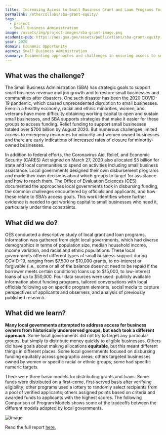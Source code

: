 ```yaml
---
title:  Increasing Access to Small Business Grant and Loan Programs for Historically Underserved Groups
permalink: /othercollabs/sba-grant-equity/
tags:
  - project 
  - Small Business Administration
image: /assets/img/project-images/sba-grant-image.png
academic-pub: https://oes.gsa.gov/assets/publications/sba-grant-equity-report.pdf
year: 2020
domain: Economic Opportunity
agency: Small Business Administration
summary: Documenting approaches and challenges in ensuring access to small business grant and loan programs.
---
```

## What was the challenge?

The Small Business Administration (SBA) has strategic goals to support small business revenue and job growth and to restore small businesses and communities after disasters. One such disaster has been the 2020 COVID-19 pandemic, which caused unprecedented disruption to small businesses. Even in a healthy economy, racial and ethnic minorities, women, and veterans have more difficulty obtaining working capital to open and sustain small businesses, and SBA supports strategies that make it easier for these groups to access funding. Relief funding to support small businesses totaled over $700 billion by August 2020. But numerous challenges limited access to emergency resources for minority and women owned businesses and there are early indications of increased rates of closure for minority-owned businesses. 

In addition to federal efforts, the Coronavirus Aid, Relief, and Economic Security (CARES) Act signed on March 27, 2020 also allocated $5 billion for state and local communities to spend on activities including small business assistance. Local governments designed their own disbursement programs and made their own decisions about which groups to target for assistance and how to reach them. The Office of Evaluation Sciences (OES) documented the approaches local governments took in disbursing funding, the common challenges encountered by officials and applicants, and how these relate to SBA’s access goals. This  work identifies where further evidence is needed to get working capital to small businesses who need it, particularly under time constraints. 

## What did we do?

OES conducted a descriptive study of local grant and loan programs. Information was gathered from eight local governments, which had diverse demographics in terms of population size, median household income, income variation, and racial and ethnic populations. These local governments offered different types of small business support during COVID-19, ranging from $7,500 or $10,000 grants, to no-interest or forgivable (i.e., some or all of the balance does not need to be repaid if the borrower meets certain conditions) loans up to $15,000,  to low-interest loans of up to $50,000. Four data sources were used: publicly available information about funding programs, tailored conversations with local officials following up on specific program elements, social media to capture perspectives of applicants and observers, and analysis of previously published research. 

## What did we learn?

**Many local governments attempted to address access for business owners from historically underserved groups, but each took a different approach.**  Some local governments did not try to target any particular groups, but simply to distribute money quickly to eligible businesses. Others did have goals about making allocations **equitable**, but this meant different things in different places. Some local governments focused on disbursing funding equitably across geographic areas; others targeted businesses owned by women or specific racial or ethnic groups; some had specific numeric targets. 

There were three basic models for distributing grants and loans. Some funds were distributed on a first-come, first-served basis after verifying eligibility; other programs used a lottery to randomly select recipients from a pool of verified applicants; others assigned points based on criteria and awarded funds to applicants with the highest scores. The following Comparison of Program Models shows some of the tradeoffs between the different models adopted by local governments.

![image]({{site.baseurl}}/assets/img/project-images/sba-grant-image1.png)
 
Read the full report <a href="https://oes.gsa.gov/assets/publications/sba-grant-equity-report.pdf">here.</a>
